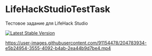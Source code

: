 # LifeHackStudioTestTask
Тестовое задание для LifeHack Studio

[![Latest Stable Version](https://img.shields.io/badge/version-1.0.0-green)](https://img.shields.io/badge/version-1.0.0-green)

https://user-images.githubusercontent.com/91154478/204783934-e5b24954-3555-4092-b4ab-2ea44b9d7be4.mp4
